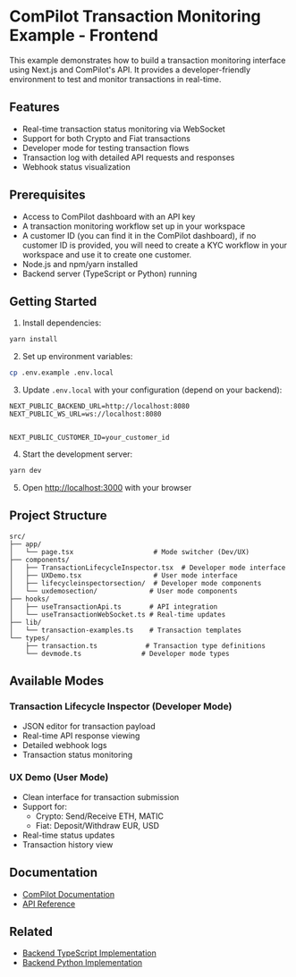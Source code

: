 ComPilot Transaction Monitoring Example - Frontend
===============================================

This example demonstrates how to build a transaction monitoring interface using Next.js and ComPilot's API. It provides a developer-friendly environment to test and monitor transactions in real-time.

## Features

- Real-time transaction status monitoring via WebSocket
- Support for both Crypto and Fiat transactions
- Developer mode for testing transaction flows
- Transaction log with detailed API requests and responses
- Webhook status visualization

## Prerequisites

- Access to ComPilot dashboard with an API key
- A transaction monitoring workflow set up in your workspace
- A customer ID (you can find it in the ComPilot dashboard), if no customer ID is provided, you will need to create a KYC workflow in your workspace and use it to create one customer.
- Node.js and npm/yarn installed
- Backend server (TypeScript or Python) running

## Getting Started

1. Install dependencies:
```bash
yarn install
```

2. Set up environment variables:
```bash
cp .env.example .env.local
```

3. Update `.env.local` with your configuration (depend on your backend):
```env
NEXT_PUBLIC_BACKEND_URL=http://localhost:8080
NEXT_PUBLIC_WS_URL=ws://localhost:8080


NEXT_PUBLIC_CUSTOMER_ID=your_customer_id
```

4. Start the development server:
```bash
yarn dev
```

5. Open [http://localhost:3000](http://localhost:3000) with your browser

## Project Structure

```
src/
├── app/
│   └── page.tsx                    # Mode switcher (Dev/UX)
├── components/
│   ├── TransactionLifecycleInspector.tsx  # Developer mode interface
│   ├── UXDemo.tsx                  # User mode interface
│   ├── lifecycleinspectorsection/  # Developer mode components
│   └── uxdemosection/             # User mode components
├── hooks/
│   ├── useTransactionApi.ts       # API integration
│   └── useTransactionWebSocket.ts # Real-time updates
├── lib/
│   └── transaction-examples.ts    # Transaction templates
└── types/
    ├── transaction.ts            # Transaction type definitions
    └── devmode.ts               # Developer mode types
```

## Available Modes

### Transaction Lifecycle Inspector (Developer Mode)
- JSON editor for transaction payload
- Real-time API response viewing
- Detailed webhook logs
- Transaction status monitoring

### UX Demo (User Mode)
- Clean interface for transaction submission
- Support for:
  - Crypto: Send/Receive ETH, MATIC
  - Fiat: Deposit/Withdraw EUR, USD
- Real-time status updates
- Transaction history view

## Documentation

- [ComPilot Documentation](https://docs.compilot.ai)
- [API Reference](https://docs.compilot.ai/apis/)

## Related

- [Backend TypeScript Implementation](../backend-typescript)
- [Backend Python Implementation](../backend-python)

